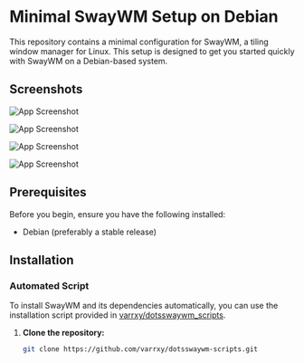 # Minimal SwayWM Setup on Debian

This repository contains a minimal configuration for SwayWM, a tiling window manager for Linux. This setup is designed to get you started quickly with SwayWM on a Debian-based system.


## Screenshots

![App Screenshot](https://i.postimg.cc/T1h1dXSz/fullscreen-screenshot-5.png)

![App Screenshot](https://i.postimg.cc/8PpQrHzC/fullscreen-screenshot-6.png)

![App Screenshot](https://i.postimg.cc/brFTrpvk/fullscreen-screenshot-7.png)

![App Screenshot](https://i.postimg.cc/7ZrzVfjb/fullscreen-screenshot-8.png)

## Prerequisites

Before you begin, ensure you have the following installed:

- Debian (preferably a stable release)

## Installation

### Automated Script

To install SwayWM and its dependencies automatically, you can use the installation script provided in [varrxy/dotsswaywm_scripts](https://github.com/varrxy/dotsswaywm_scripts). 

1. **Clone the repository:**

   ```bash
   git clone https://github.com/varrxy/dotsswaywm-scripts.git

